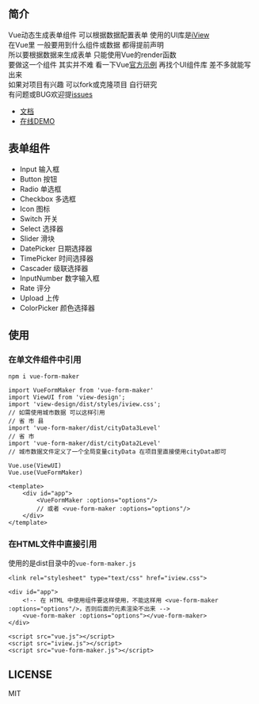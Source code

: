## 简介
Vue动态生成表单组件 可以根据数据配置表单 使用的UI库是[iView](https://www.iviewui.com/) <br>
在Vue里 一般要用到什么组件或数据 都得提前声明<br>
所以要根据数据来生成表单 只能使用Vue的render函数<br>
要做这一个组件 其实并不难 看一下Vue[官方示例](https://cn.vuejs.org/v2/guide/render-function.html#ad) 再找个UI组件库 差不多就能写出来<br>
如果对项目有兴趣 可以fork或克隆项目 自行研究 <br>
有问题或BUG欢迎提[issues](https://github.com/woai3c/vue-form-maker/issues)


* [文档](https://github.com/woai3c/vue-form-maker/blob/master/doc.md)
* [在线DEMO](https://github.com/woai3c/vue-form-maker/blob/master/demo.md)
## 表单组件
* Input 输入框
* Button 按钮
* Radio 单选框
* Checkbox 多选框
* Icon 图标
* Switch 开关
* Select 选择器
* Slider 滑块
* DatePicker 日期选择器
* TimePicker 时间选择器
* Cascader 级联选择器
* InputNumber 数字输入框
* Rate 评分
* Upload 上传
* ColorPicker 颜色选择器

## 使用
### 在单文件组件中引用
```
npm i vue-form-maker
```

```
import VueFormMaker from 'vue-form-maker'
import ViewUI from 'view-design';
import 'view-design/dist/styles/iview.css';
// 如需使用城市数据 可以这样引用
// 省 市 县
import 'vue-form-maker/dist/cityData3Level'
// 省 市
import 'vue-form-maker/dist/cityData2Level'
// 城市数据文件定义了一个全局变量cityData 在项目里直接使用cityData即可

Vue.use(ViewUI)
Vue.use(VueFormMaker)
```
```
<template>
    <div id="app">
        <VueFormMaker :options="options"/>
        // 或者 <vue-form-maker :options="options"/>
    </div>
</template>
```

### 在HTML文件中直接引用
使用的是dist目录中的`vue-form-maker.js`
```
<link rel="stylesheet" type="text/css" href="iview.css">
```
```
<div id="app">
    <!-- 在 HTML 中使用组件要这样使用，不能这样用 <vue-form-maker :options="options"/>，否则后面的元素渲染不出来 -->
    <vue-form-maker :options="options"></vue-form-maker>
</div>
```
```
<script src="vue.js"></script>
<script src="iview.js"></script>
<script src="vue-form-maker.js"></script>
```

## LICENSE
MIT
